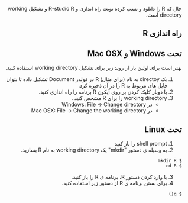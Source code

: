 <div dir="rtl">

حال که R را دانلود و نسب کرده نوبت راه اندازی و R-studio R و تشکیل working directory است. 

راه اندازی R 
---

تحت Windows و Mac OSX
----

بهتر است برای اولین بار از روند زیر برای تشکیل working directory استفاده کنید. 

1. یک directoy به نام (برای مثال) R در فولدر Document تشکیل داده تا بتوان فایل های مربوط به R را در آن ذخیره کرد. 
1. با دوبار کلیک کردن بر روی آیکون R برنامه را راه اندازی کنید. 
1. working directory را برای R مشخص کنید . 
    * در Windows: File -> Change directory
    * در Mac OSX: File -> Change the working directory
    
تحت Linux
---

1. shell prompt را باز کنید 
1. به وسیله ی دستور "mkdir" یک working directory به نام R بسازید. 
  ```
  $ mkdir R
  $ cd R
  ```
3. با وارد کردن دستور R، برنامه ی R را باز کنید. 
4. برای بستن برنامه ی R از دستور زیر استفاده کنید. 
  ```
  $ q()
  ```

<div>
